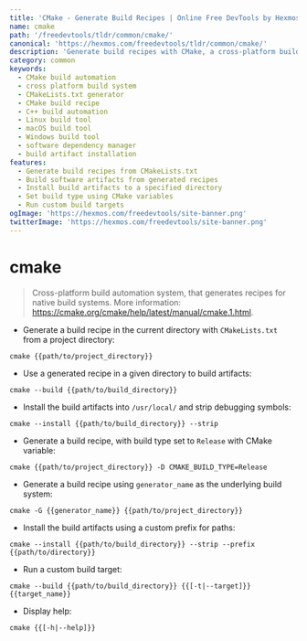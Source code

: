 ```yaml
---
title: 'CMake - Generate Build Recipes | Online Free DevTools by Hexmos'
name: cmake
path: '/freedevtools/tldr/common/cmake/'
canonical: 'https://hexmos.com/freedevtools/tldr/common/cmake/'
description: 'Generate build recipes with CMake, a cross-platform build automation system. Simplify software development, manage dependencies, and ensure consistent builds. Free online tool, no registration required.'
category: common
keywords:
  - CMake build automation
  - cross platform build system
  - CMakeLists.txt generator
  - CMake build recipe
  - C++ build automation
  - Linux build tool
  - macOS build tool
  - Windows build tool
  - software dependency manager
  - build artifact installation
features:
  - Generate build recipes from CMakeLists.txt
  - Build software artifacts from generated recipes
  - Install build artifacts to a specified directory
  - Set build type using CMake variables
  - Run custom build targets
ogImage: 'https://hexmos.com/freedevtools/site-banner.png'
twitterImage: 'https://hexmos.com/freedevtools/site-banner.png'
---
```


# cmake

> Cross-platform build automation system, that generates recipes for native build systems.
> More information: <https://cmake.org/cmake/help/latest/manual/cmake.1.html>.

- Generate a build recipe in the current directory with `CMakeLists.txt` from a project directory:

`cmake {{path/to/project_directory}}`

- Use a generated recipe in a given directory to build artifacts:

`cmake --build {{path/to/build_directory}}`

- Install the build artifacts into `/usr/local/` and strip debugging symbols:

`cmake --install {{path/to/build_directory}} --strip`

- Generate a build recipe, with build type set to `Release` with CMake variable:

`cmake {{path/to/project_directory}} -D CMAKE_BUILD_TYPE=Release`

- Generate a build recipe using `generator_name` as the underlying build system:

`cmake -G {{generator_name}} {{path/to/project_directory}}`

- Install the build artifacts using a custom prefix for paths:

`cmake --install {{path/to/build_directory}} --strip --prefix {{path/to/directory}}`

- Run a custom build target:

`cmake --build {{path/to/build_directory}} {{[-t|--target]}} {{target_name}}`

- Display help:

`cmake {{[-h|--help]}}`
